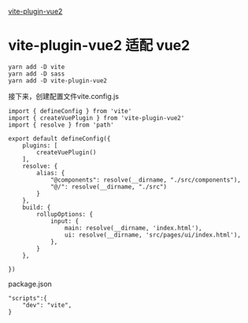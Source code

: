 
[vite-plugin-vue2](https://github.com/underfin/vite-plugin-vue2)

# vite-plugin-vue2 适配 vue2

```
yarn add -D vite
yarn add -D sass
yarn add -D vite-plugin-vue2
```

接下来，创建配置文件vite.config.js
```
import { defineConfig } from 'vite'
import { createVuePlugin } from 'vite-plugin-vue2'
import { resolve } from 'path'

export default defineConfig({
    plugins: [
        createVuePlugin()
    ],
    resolve: {
        alias: {
            "@components": resolve(__dirname, "./src/components"),
            "@/": resolve(__dirname, "./src")
        }
    },
    build: {
        rollupOptions: {
            input: {
                main: resolve(__dirname, 'index.html'),
                ui: resolve(__dirname, 'src/pages/ui/index.html'),
            },
        }
    },
    
})
```


package.json
```
"scripts":{
	"dev": "vite",
}
```